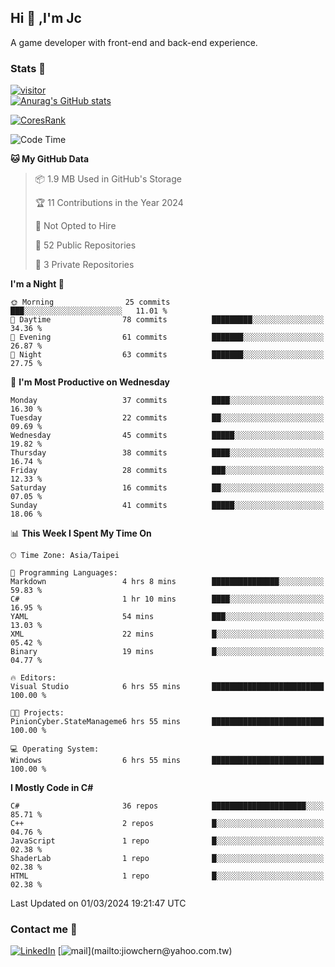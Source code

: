 ## Hi 👋 ,I'm Jc  

A game developer with front-end and back-end experience.  

### Stats  📝
[![visitor](https://visitor-badge.glitch.me/badge?page_id=jiowchern.jiowchern&style=flat-square&color=0088cc)](https://visitor-badge.glitch.me/badge?page_id=jiowchern.jiowchern&style=flat-square&color=0088cc)  
[![Anurag's GitHub stats](https://github-readme-stats.vercel.app/api?username=jiowchern&count_private=true&&show_icons=true)](https://github.com/anuraghazra/github-readme-stats)  
<!-- [![trophy](https://github-profile-trophy.vercel.app/?username=jiowchern)](https://github.com/ryo-ma/github-profile-trophy)   -->
[![CoresRank](https://cr-ss-service.azurewebsites.net/api/ScreenShot?widget=summary&username=jiowchern)](https://cr-ss-service.azurewebsites.net/api/ScreenShot?widget=summary&username=jiowchern)


<!--START_SECTION:waka-->
![Code Time](http://img.shields.io/badge/Code%20Time-1%2C105%20hrs%2017%20mins-blue)

**🐱 My GitHub Data** 

> 📦 1.9 MB Used in GitHub's Storage 
 > 
> 🏆 11 Contributions in the Year 2024
 > 
> 🚫 Not Opted to Hire
 > 
> 📜 52 Public Repositories 
 > 
> 🔑 3 Private Repositories 
 > 
**I'm a Night 🦉** 

```text
🌞 Morning                25 commits          ███░░░░░░░░░░░░░░░░░░░░░░   11.01 % 
🌆 Daytime                78 commits          █████████░░░░░░░░░░░░░░░░   34.36 % 
🌃 Evening                61 commits          ███████░░░░░░░░░░░░░░░░░░   26.87 % 
🌙 Night                  63 commits          ███████░░░░░░░░░░░░░░░░░░   27.75 % 
```
📅 **I'm Most Productive on Wednesday** 

```text
Monday                   37 commits          ████░░░░░░░░░░░░░░░░░░░░░   16.30 % 
Tuesday                  22 commits          ██░░░░░░░░░░░░░░░░░░░░░░░   09.69 % 
Wednesday                45 commits          █████░░░░░░░░░░░░░░░░░░░░   19.82 % 
Thursday                 38 commits          ████░░░░░░░░░░░░░░░░░░░░░   16.74 % 
Friday                   28 commits          ███░░░░░░░░░░░░░░░░░░░░░░   12.33 % 
Saturday                 16 commits          ██░░░░░░░░░░░░░░░░░░░░░░░   07.05 % 
Sunday                   41 commits          █████░░░░░░░░░░░░░░░░░░░░   18.06 % 
```


📊 **This Week I Spent My Time On** 

```text
🕑︎ Time Zone: Asia/Taipei

💬 Programming Languages: 
Markdown                 4 hrs 8 mins        ███████████████░░░░░░░░░░   59.83 % 
C#                       1 hr 10 mins        ████░░░░░░░░░░░░░░░░░░░░░   16.95 % 
YAML                     54 mins             ███░░░░░░░░░░░░░░░░░░░░░░   13.03 % 
XML                      22 mins             █░░░░░░░░░░░░░░░░░░░░░░░░   05.42 % 
Binary                   19 mins             █░░░░░░░░░░░░░░░░░░░░░░░░   04.77 % 

🔥 Editors: 
Visual Studio            6 hrs 55 mins       █████████████████████████   100.00 % 

🐱‍💻 Projects: 
PinionCyber.StateManageme6 hrs 55 mins       █████████████████████████   100.00 % 

💻 Operating System: 
Windows                  6 hrs 55 mins       █████████████████████████   100.00 % 
```

**I Mostly Code in C#** 

```text
C#                       36 repos            █████████████████████░░░░   85.71 % 
C++                      2 repos             █░░░░░░░░░░░░░░░░░░░░░░░░   04.76 % 
JavaScript               1 repo              █░░░░░░░░░░░░░░░░░░░░░░░░   02.38 % 
ShaderLab                1 repo              █░░░░░░░░░░░░░░░░░░░░░░░░   02.38 % 
HTML                     1 repo              █░░░░░░░░░░░░░░░░░░░░░░░░   02.38 % 
```




 Last Updated on 01/03/2024 19:21:47 UTC
<!--END_SECTION:waka-->



### Contact me 💬
[![LinkedIn](https://img.shields.io/badge/-JiowchernChen-0077B5?style==flat-square&logo=LinkedIn&logoColor=white)](https://www.linkedin.com/in/jiowchern-chen-4aaa90b7/) [![mail](https://img.shields.io/badge/-jiowchern%40yahoo.com.tw-blueviolet?style=flat-square&logo=yahoo!)](mailto:jiowchern@yahoo.com.tw)    

<!-- [![Linkedin Badge](https://img.shields.io/badge/-LinkedIn-blue?style=flat-square&logo=Linkedin&logoColor=white&link=https://www.linkedin.com/in/jiowchern-chen-4aaa90b7/)](https://www.linkedin.com/in/jiowchern-chen-4aaa90b7/) -->


<!--
**jiowchern/jiowchern** is a ✨ _special_ ✨ repository because its `README.md` (this file) appears on your GitHub profile.

Here are some ideas to get you started:

- 🔭 I’m currently working on ...
- 🌱 I’m currently learning ...
- 👯 I’m looking to collaborate on ...
- 🤔 I’m looking for help with ...
- 💬 Ask me about ...
- 📫 How to reach me: ...
- 😄 Pronouns: ...
- ⚡ Fun fact: ...
-->

